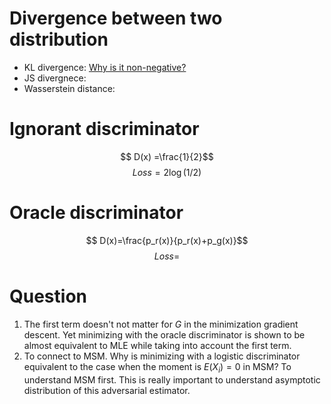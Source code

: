 
# Divergence between two distribution
- KL divergence: [Why is it non-negative?](https://stats.stackexchange.com/questions/335197/why-kl-divergence-is-non-negative)
- JS divergnece:
- Wasserstein distance:
# Ignorant discriminator
$$ D(x) =\frac{1}{2}$$
$$ Loss = 2\log(1/2)$$
# Oracle discriminator

$$ D(x)=\frac{p_r(x)}{p_r(x)+p_g(x)}$$
$$ Loss= $$ 

# Question 
1. The first term doesn't not matter for $G$ in the minimization gradient descent. Yet minimizing with the oracle discriminator is shown to be almost equivalent to MLE while taking into account the first term.
2. To connect to MSM. Why is minimizing with a logistic discriminator equivalent to the case when the moment is $E(X_i)=0$ in MSM? To understand MSM first. 
This is really important to understand asymptotic distribution of this adversarial estimator.